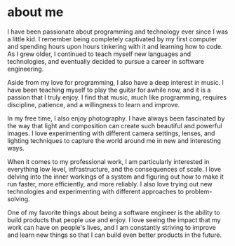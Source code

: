 # about me

I have been passionate about programming and technology ever since I was a little kid. I remember being completely captivated by my first computer and spending hours upon hours tinkering with it and learning how to code. As I grew older, I continued to teach myself new languages and technologies, and eventually decided to pursue a career in software engineering.

Aside from my love for programming, I also have a deep interest in music. I have been teaching myself to play the guitar for awhile now, and it is a passion that I truly enjoy. I find that music, much like programming, requires discipline, patience, and a willingness to learn and improve.

In my free time, I also enjoy photography. I have always been fascinated by the way that light and composition can create such beautiful and powerful images. I love experimenting with different camera settings, lenses, and lighting techniques to capture the world around me in new and interesting ways.

When it comes to my professional work, I am particularly interested in everything low level, infrastructure, and the consequences of scale. I love delving into the inner workings of a system and figuring out how to make it run faster, more efficiently, and more reliably. I also love trying out new technologies and experimenting with different approaches to problem-solving.

One of my favorite things about being a software engineer is the ability to build products that people use and enjoy. I love seeing the impact that my work can have on people's lives, and I am constantly striving to improve and learn new things so that I can build even better products in the future.
